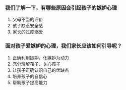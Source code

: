### 我们了解一下，有哪些原因会引起孩子的嫉妒心理

1. 父母不当的评价
2. 孩子缺乏安全感
3. 家长的过度溺爱

### 面对孩子爱嫉妒的心理，我们家长应该如何引导呢？

1. 正确利用嫉妒，化嫉妒为动力
2. 充分理解孩子、关心孩子
3. 让孩子正确认识自己的优缺点
4. 培养孩子的自信心
5. 帮助孩子提高能力